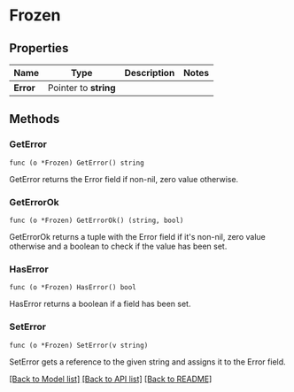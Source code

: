 # Frozen

## Properties

Name | Type | Description | Notes
------------ | ------------- | ------------- | -------------
**Error** | Pointer to **string** |  | 

## Methods

### GetError

`func (o *Frozen) GetError() string`

GetError returns the Error field if non-nil, zero value otherwise.

### GetErrorOk

`func (o *Frozen) GetErrorOk() (string, bool)`

GetErrorOk returns a tuple with the Error field if it's non-nil, zero value otherwise
and a boolean to check if the value has been set.

### HasError

`func (o *Frozen) HasError() bool`

HasError returns a boolean if a field has been set.

### SetError

`func (o *Frozen) SetError(v string)`

SetError gets a reference to the given string and assigns it to the Error field.


[[Back to Model list]](../README.md#documentation-for-models) [[Back to API list]](../README.md#documentation-for-api-endpoints) [[Back to README]](../README.md)


